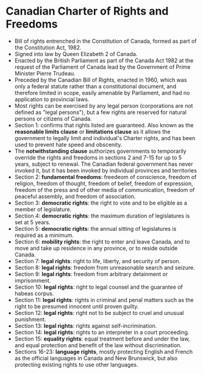 Canadian Charter of Rights and Freedoms
=======================================

* Bill of rights entrenched in the Constitution of Canada, formed as part of the Constitution Act, 1982.
* Signed into law by Queen Elizabeth 2 of Canada.
* Enacted by the British Parliament as part of the Canada Act 1982 at the request of the Parliament of Canada lead by the Government of Prime Minister Pierre Trudeau.
* Preceded by the Canadian Bill of Rights, enacted in 1960, which was only a federal statute rather than a constitutional document, and therefore limited in scope, easily amenable by Parliament, and had no application to provincial laws.
* Most rights can be exercised by any legal person (corporations are not defined as "legal persons"), but a few rights are reserved for natural persons or citizens of Canada.
* Section 1: confirms that rights listed are guaranteed. Also known as the **reasonable limits clause** or **limitations clause** as it allows the government to legally limit and individual's Charter rights, and has been used to prevent hate speed and obscenity.
* The **notwithstanding clause** authorizes governments to temporarily override the rights and freedoms in sections 2 and 7-15 for up to 5 years, subject to renewal. The Canadian federal government has never invoked it, but it has been invoked by individual provinces and territories
* Section 2: **fundamental freedoms**: freedeom of conscience, freedom of religion, freedom of thought, freedom of belief, freedom of expression, freedom of the press and of other media of communication, freedom of peaceful assembly, and freedom of association.
* Section 3: **democratic rights**: the right to vote and to be eligible as a member of legislature.
* Section 4: **democratic rights**: the maximum duration of legislatures is set at 5 years.
* Section 5: **democratic rights**: the annual sitting of legislatures is required as a minimum.
* Section 6: **mobility rights**: the right to enter and leave Canada, and to move and take up residence in any province, or to reside outside Canada.
* Section 7: **legal rights**: right to life, liberty, and security of person.
* Section 8: **legal rights**: freedom from unreasonable search and seizure.
* Section 9: **legal rights**: freedom from arbitrary detainment or imprisonment.
* Section 10: **legal rights**: right to legal counsel and the guarantee of habeas corpus.
* Section 11: **legal rights**: rights in criminal and penal matters such as the right to be presumed innocent until proven guilty.
* Section 12: **legal rights**: right not to be subject to cruel and unusual punishment.
* Section 13: **legal rights**: rights against self-incrimination.
* Section 14: **legal rights**: rights to an interpreter in a court proceeding.
* Section 15: **equality rights**: equal treatment before and under the law, and equal protection and benefit of the law without discrimination.
* Sections 16-23: **language rights**, mostly protecting English and French as the official languages in Canada and New Brunswick, but also protecting existing rights to use other languages.

